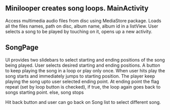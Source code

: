Minilooper creates song loops. 
MainActivity
---------------------------------------------------------------------------
Access multimedia audio files from disc using MediaStore package.
Loads all the files names, path on disc, album name, album id in a listView.
User selects a song to be played by touching on it, opens up a new activity.

SongPage
---------------------------------------------------------------------------
UI provides two slidebars to select starting and ending positions of the song being played.
User selects desired starting and ending positions.
A button to keep playing the song in a loop or play only once.
When user hits play the song starts and immediately jumps to starting position. 
The player keep playing the song upto user selected ending point.
At ending point the flag repeat (set by loop button is checked), 
  if true, the loop again goes back to songs starting point.
  else, song stops
  
Hit back button and user can go back on Song list to select different song.  
